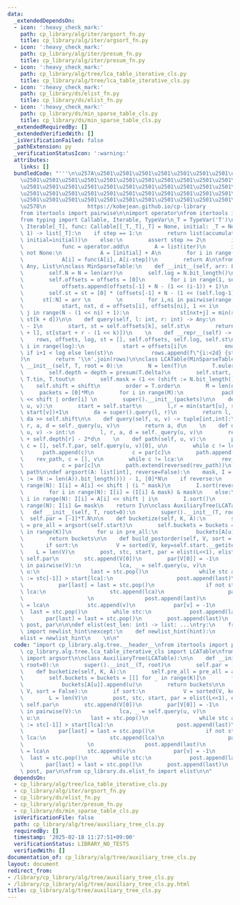 ```yaml
---
data:
  _extendedDependsOn:
  - icon: ':heavy_check_mark:'
    path: cp_library/alg/iter/argsort_fn.py
    title: cp_library/alg/iter/argsort_fn.py
  - icon: ':heavy_check_mark:'
    path: cp_library/alg/iter/presum_fn.py
    title: cp_library/alg/iter/presum_fn.py
  - icon: ':heavy_check_mark:'
    path: cp_library/alg/tree/lca_table_iterative_cls.py
    title: cp_library/alg/tree/lca_table_iterative_cls.py
  - icon: ':heavy_check_mark:'
    path: cp_library/ds/elist_fn.py
    title: cp_library/ds/elist_fn.py
  - icon: ':heavy_check_mark:'
    path: cp_library/ds/min_sparse_table_cls.py
    title: cp_library/ds/min_sparse_table_cls.py
  _extendedRequiredBy: []
  _extendedVerifiedWith: []
  _isVerificationFailed: false
  _pathExtension: py
  _verificationStatusIcon: ':warning:'
  attributes:
    links: []
  bundledCode: "'''\n\u257A\u2501\u2501\u2501\u2501\u2501\u2501\u2501\u2501\u2501\u2501\
    \u2501\u2501\u2501\u2501\u2501\u2501\u2501\u2501\u2501\u2501\u2501\u2501\u2501\
    \u2501\u2501\u2501\u2501\u2501\u2501\u2501\u2501\u2501\u2501\u2501\u2501\u2501\
    \u2501\u2501\u2501\u2501\u2501\u2501\u2501\u2501\u2501\u2501\u2501\u2501\u2501\
    \u2501\u2501\u2501\u2501\u2501\u2501\u2501\u2501\u2501\u2501\u2501\u2501\u2501\
    \u2578\n             https://kobejean.github.io/cp-library               \n'''\n\
    from itertools import pairwise\n\nimport operator\nfrom itertools import accumulate\n\
    from typing import Callable, Iterable, TypeVar\n_T = TypeVar('T')\n\ndef presum(iter:\
    \ Iterable[_T], func: Callable[[_T,_T],_T] = None, initial: _T = None, step =\
    \ 1) -> list[_T]:\n    if step == 1:\n        return list(accumulate(iter, func,\
    \ initial=initial))\n    else:\n        assert step >= 2\n        if func is None:\n\
    \            func = operator.add\n        A = list(iter)\n        if initial is\
    \ not None:\n            A = [initial] + A\n        for i in range(step,len(A)):\n\
    \            A[i] = func(A[i], A[i-step])\n        return A\n\nfrom typing import\
    \ Any, List\n\nclass MinSparseTable:\n    def __init__(self, arr: List[Any]):\n\
    \        self.N = N = len(arr)\n        self.log = N.bit_length()\n        \n\
    \        self.offsets = offsets = [0]\n        for i in range(1, self.log):\n\
    \            offsets.append(offsets[-1] + N - (1 << (i-1)) + 1)\n            \n\
    \        self.st = st = [0] * (offsets[-1] + N - (1 << (self.log-1)) + 1)\n  \
    \      st[:N] = arr \n        \n        for i,ni in pairwise(range(self.log)):\n\
    \            start, nxt, d = offsets[i], offsets[ni], 1 << i\n            for\
    \ j in range(N - (1 << ni) + 1):\n                st[nxt+j] = min(st[k := start+j],\
    \ st[k + d])\n\n    def query(self, l: int, r: int) -> Any:\n        k = (r-l).bit_length()\
    \ - 1\n        start, st = self.offsets[k], self.st\n        return min(st[start\
    \ + l], st[start + r - (1 << k)])\n    \n    def __repr__(self) -> str:\n    \
    \    rows, offsets, log, st = [], self.offsets, self.log, self.st\n        for\
    \ i in range(log):\n            start = offsets[i]\n            end = offsets[i+1]\
    \ if i+1 < log else len(st)\n            rows.append(f\"{i:<2d} {st[start:end]}\"\
    )\n        return '\\n'.join(rows)\n\nclass LCATable(MinSparseTable):\n    def\
    \ __init__(self, T, root = 0):\n        N = len(T)\n        T.euler_tour(root)\n\
    \        self.depth = depth = presum(T.delta)\n        self.start, self.stop =\
    \ T.tin, T.tout\n        self.mask = (1 << (shift := N.bit_length()))-1\n    \
    \    self.shift = shift\n        order = T.order\n        M = len(order)\n   \
    \     packets = [0]*M\n        for i in range(M):\n            packets[i] = depth[i]\
    \ << shift | order[i] \n        super().__init__(packets)\n\n    def _query(self,\
    \ u, v):\n        start = self.start\n        l,r = min(start[u], start[v]), max(start[u],\
    \ start[v])+1\n        da = super().query(l, r)\n        return l, r, da & self.mask,\
    \ da >> self.shift\n\n    def query(self, u, v) -> tuple[int,int]:\n        l,\
    \ r, a, d = self._query(u, v)\n        return a, d\n    \n    def distance(self,\
    \ u, v) -> int:\n        l, r, a, d = self._query(u, v)\n        return self.depth[l]\
    \ + self.depth[r] - 2*d\n    \n    def path(self, u, v):\n        path, par, lca,\
    \ c = [], self.T.par, self.query(u, v)[0], u\n        while c != lca:\n      \
    \      path.append(c)\n            c = par[c]\n        path.append(lca)\n    \
    \    rev_path, c = [], v\n        while c != lca:\n            rev_path.append(c)\n\
    \            c = par[c]\n        path.extend(reversed(rev_path))\n        return\
    \ path\n\ndef argsort(A: list[int], reverse=False):\n    mask, I = (1 << (shift\
    \ := (N := len(A)).bit_length())) - 1, [0]*N\n    if reverse:\n        for i in\
    \ range(N): I[i] = A[i] << shift | (i ^ mask)\n        I.sort(reverse=True)\n\
    \        for i in range(N): I[i] = (I[i] & mask) & mask\n    else:\n        for\
    \ i in range(N): I[i] = A[i] << shift | i\n        I.sort()\n        for i in\
    \ range(N): I[i] &= mask\n    return I\n\nclass AuxiliaryTree(LCATable):\n\n \
    \   def __init__(self, T, root=0):\n        super().__init__(T, root)\n      \
    \  self.par = [-1]*T.N\n\n    def bucketize(self, K, A):\n        self.pre_all\
    \ = pre_all = argsort(self.start)\n        self.buckets = buckets = [[] for _\
    \ in range(K)]\n        for u in pre_all:\n            buckets[A[u]].append(u)\n\
    \        return buckets\n\n    def build_postorder(self, V, sort = False):\n \
    \       if sort:\n            V = sorted(V, key=self.start.__getitem__)\n    \
    \    L = len(V)\n        post, stc, start, par = elist(L<<1), elist(L), self.start,\
    \ self.par\n        stc.append(V[0])\n        par[V[0]] = -1\n        for u, v\
    \ in pairwise(V):\n            lca, _ = self.query(u, v)\n            if lca !=\
    \ u:\n                last = stc.pop()\n                while stc and start[top\
    \ := stc[-1]] > start[lca]:\n                    post.append(last)\n         \
    \           par[last] = last = stc.pop()\n                if not stc or top !=\
    \ lca:\n                    stc.append(lca)\n                    par[lca] = -1\n\
    \                    \n                post.append(last)\n                par[last]\
    \ = lca\n            stc.append(v)\n            par[v] = -1\n        \n      \
    \  last = stc.pop()\n        while stc:\n            post.append(last)\n     \
    \       par[last] = last = stc.pop()\n        post.append(last)\n        return\
    \ post, par\n\n\ndef elist(est_len: int) -> list: ...\ntry:\n    from __pypy__\
    \ import newlist_hint\nexcept:\n    def newlist_hint(hint):\n        return []\n\
    elist = newlist_hint\n    \n\n"
  code: "import cp_library.alg.tree.__header__\nfrom itertools import pairwise\nfrom\
    \ cp_library.alg.tree.lca_table_iterative_cls import LCATable\nfrom cp_library.alg.iter.argsort_fn\
    \ import argsort\n\nclass AuxiliaryTree(LCATable):\n\n    def __init__(self, T,\
    \ root=0):\n        super().__init__(T, root)\n        self.par = [-1]*T.N\n\n\
    \    def bucketize(self, K, A):\n        self.pre_all = pre_all = argsort(self.start)\n\
    \        self.buckets = buckets = [[] for _ in range(K)]\n        for u in pre_all:\n\
    \            buckets[A[u]].append(u)\n        return buckets\n\n    def build_postorder(self,\
    \ V, sort = False):\n        if sort:\n            V = sorted(V, key=self.start.__getitem__)\n\
    \        L = len(V)\n        post, stc, start, par = elist(L<<1), elist(L), self.start,\
    \ self.par\n        stc.append(V[0])\n        par[V[0]] = -1\n        for u, v\
    \ in pairwise(V):\n            lca, _ = self.query(u, v)\n            if lca !=\
    \ u:\n                last = stc.pop()\n                while stc and start[top\
    \ := stc[-1]] > start[lca]:\n                    post.append(last)\n         \
    \           par[last] = last = stc.pop()\n                if not stc or top !=\
    \ lca:\n                    stc.append(lca)\n                    par[lca] = -1\n\
    \                    \n                post.append(last)\n                par[last]\
    \ = lca\n            stc.append(v)\n            par[v] = -1\n        \n      \
    \  last = stc.pop()\n        while stc:\n            post.append(last)\n     \
    \       par[last] = last = stc.pop()\n        post.append(last)\n        return\
    \ post, par\n\nfrom cp_library.ds.elist_fn import elist\n\n"
  dependsOn:
  - cp_library/alg/tree/lca_table_iterative_cls.py
  - cp_library/alg/iter/argsort_fn.py
  - cp_library/ds/elist_fn.py
  - cp_library/alg/iter/presum_fn.py
  - cp_library/ds/min_sparse_table_cls.py
  isVerificationFile: false
  path: cp_library/alg/tree/auxiliary_tree_cls.py
  requiredBy: []
  timestamp: '2025-02-18 11:27:51+09:00'
  verificationStatus: LIBRARY_NO_TESTS
  verifiedWith: []
documentation_of: cp_library/alg/tree/auxiliary_tree_cls.py
layout: document
redirect_from:
- /library/cp_library/alg/tree/auxiliary_tree_cls.py
- /library/cp_library/alg/tree/auxiliary_tree_cls.py.html
title: cp_library/alg/tree/auxiliary_tree_cls.py
---
```

